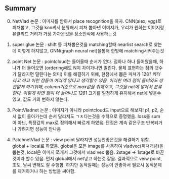 ## Summary

0. NetVlad 논문 : 이미지를 받아서 place recognition을 하자. CNN(alex, vgg)로 피쳐뽑고, 그것을 knn써서 분류해서 피쳐 뽑아낸 이미지가, 우리가 원하는 이미지랑 유클리드 거리가 가장 가까운것을 장소인식에 사용하는것

1. super glue 논문 : shift 등 피쳐뽑은것을 matching할때 nearlist search로 찾는데 이렇게 하지않고, GNN(graph neural net)을통해 한방에 matching시켜주는것

2. point Net 논문 : pointcloud는 들어올때 순서가 없다. 점하나 하나 들어왔을때, 하나가 더 들어오면 (ordering해도 N이 차이가나면 밀린다. 물체 표현하는 점의 갯수가 달라지면 밀린다는 의미) 이를 해결하기 위해, 한점에서 뽑은 피쳐가 128*1 벡터라고 하고 이런 점들이 여러개 있다고 생각할수 있음. 
이러한 여러 점이 들어와도 상관없게 하기위해, column기준으로 max값을 취해주고, 그것을 net에 넣어서 분류한다. 이렇게 하면 점이 더 늘어나도 128*1 크기를 일정하게 유지해서 net에 넣을수 있고, 값도 거의 변하지 않는다. 

3. PointVladnet 논문 : 이미지가 아니라 pointcloud도 input으로 해보자! p1, p2, 순서 없이 들아가는데 순서 달라져도 ㄱㅊ다는것을 수학으로 증명했음.
loss를 sum이 아닌, 특정값의 max로 정의해서 빠르게 하였음. 단점은 계속 같은구조 반복되거나 가려지면 성능이 안나옴

4. PatchnetVlad 논문 : view point 달라지면 성능안좋은것을 해결하기 위함. global + local로 하였음. global은 모든 image를 사용하여 vladvec(피쳐개념)을 뽑는것, local은 이미지 쪼개서 그것에서 vlad vec 뽑음. 2stage -> 1stage로 바꾼것이라 할수 있음. 먼저 global해서 net넣고 하는것 같음. 결과적으로 veiw point, 조도, 날씨 변해도 잘 수행함. 하지만 동적일때는 성능이 안좋아서 필요시 동적문체를 제거하거나 하는 방법을 써야함.